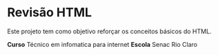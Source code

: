 # Revisão HTML
Este projeto tem como objetivo reforçar os conceitos básicos do HTML.

**Curso** Técnico em infomatica para internet
**Escola** Senac Rio Claro

